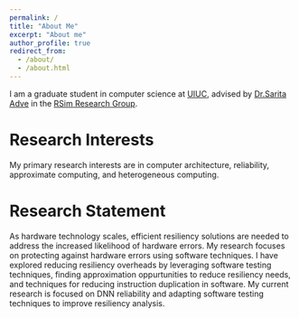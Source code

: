 ```yaml
---
permalink: /
title: "About Me"
excerpt: "About me"
author_profile: true
redirect_from: 
  - /about/
  - /about.html
---
```


I am a graduate student in computer science at [UIUC](https://cs.illinois.edu/), advised by [Dr.Sarita Adve](http://rsim.cs.illinois.edu/~sadve/) in the [RSim Research Group](http://rsim.cs.illinois.edu/). 


Research Interests 
======
My primary research interests are in computer architecture, reliability, approximate computing, and heterogeneous computing. 

Research Statement
======
As hardware technology scales, efficient resiliency solutions are needed to address the increased likelihood of hardware errors. My research focuses on protecting against hardware errors using software techniques. I have explored reducing resiliency overheads by leveraging software testing techniques, finding approximation oppurtunities
to reduce resiliency needs, and techniques for reducing instruction duplication in software. My current research is focused on DNN reliability and adapting software testing techniques to improve resiliency analysis.
